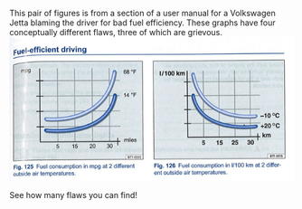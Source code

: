 

This pair of figures is from a section of a user manual for a Volkswagen Jetta 
blaming the driver for bad fuel efficiency. 
These graphs have four conceptually different flaws, three of which are grievous. 
![VW efficiency vs. distance](efficiency-small.png)

See how many flaws you can find!

